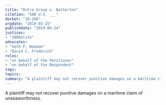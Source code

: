 ```yaml
---
title: "Dutra Group v. Batterton"
citation: "588 U.S. ___"
docket: "18-266"
argdate: "2019-03-25"
publishdate: "2019-06-24"
justices:
- "2006alito"
advocates:
- "Seth P. Waxman"
- "David C. Frederick"
roles:
- "on behalf of the Petitioner"
- "on behalf of the Respondent"
tags:
topics:
summary: "A plaintiff may not recover punitive damages on a maritime claim of unseaworthiness."
---
```

A plaintiff may not recover punitive damages on a maritime claim of unseaworthiness.
